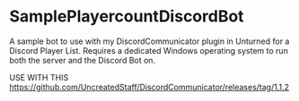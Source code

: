 # SamplePlayercountDiscordBot
A sample bot to use with my DiscordCommunicator plugin in Unturned for a Discord Player List. Requires a dedicated Windows operating system to run both the server and the Discord Bot on.

USE WITH THIS
https://github.com/UncreatedStaff/DiscordCommunicator/releases/tag/1.1.2
